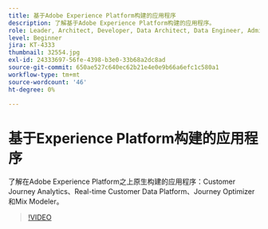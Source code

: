 ```yaml
---
title: 基于Adobe Experience Platform构建的应用程序
description: 了解基于Adobe Experience Platform构建的应用程序。
role: Leader, Architect, Developer, Data Architect, Data Engineer, Admin, User
level: Beginner
jira: KT-4333
thumbnail: 32554.jpg
exl-id: 24333697-56fe-4398-b3e0-33b68a2dc8ad
source-git-commit: 650ae527c640ec62b21e4e0e9b66a6efc1c580a1
workflow-type: tm+mt
source-wordcount: '46'
ht-degree: 0%

---
```


# 基于Experience Platform构建的应用程序

了解在Adobe Experience Platform之上原生构建的应用程序：Customer Journey Analytics、Real-time Customer Data Platform、Journey Optimizer和Mix Modeler。

>[!VIDEO](https://video.tv.adobe.com/v/32554?learn=on)

